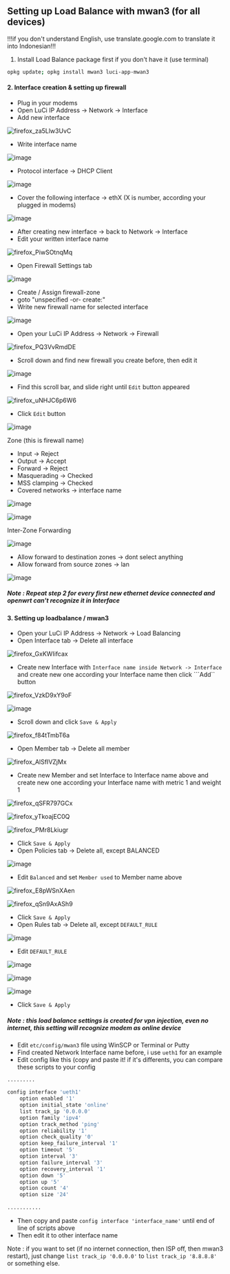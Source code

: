 
## Setting up Load Balance with mwan3 (for all devices)
!!!if you don't understand English, use translate.google.com to translate it into Indonesian!!!

1. Install Load Balance package first if you don't have it (use terminal)
```sh
opkg update; opkg install mwan3 luci-app-mwan3
```


#### 2. Interface creation & setting up firewall
- Plug in your modems
- Open LuCi IP Address -> Network -> Interface
- Add new interface

![firefox_za5Llw3UvC](https://user-images.githubusercontent.com/20932301/111910005-1e1ce300-8a92-11eb-8b90-c6619f65fb0d.png)

- Write interface name

![image](https://user-images.githubusercontent.com/20932301/111910024-34c33a00-8a92-11eb-9060-41914ff46773.png)

- Protocol interface -> DHCP Client

![image](https://user-images.githubusercontent.com/20932301/111910047-502e4500-8a92-11eb-99d1-de131d18a816.png)

- Cover the following interface -> ethX (X is number, according your plugged in modems)

![image](https://user-images.githubusercontent.com/20932301/111910058-5de3ca80-8a92-11eb-944d-945b18310fd8.png)

- After creating new interface -> back to Network -> Interface
- Edit your written interface name

![firefox_PiwSOtnqMq](https://user-images.githubusercontent.com/20932301/111910090-8cfa3c00-8a92-11eb-95aa-6e3a863ebf2c.png)

- Open Firewall Settings tab

![image](https://user-images.githubusercontent.com/20932301/111910105-9b485800-8a92-11eb-8acb-5b182681d1b8.png)

- Create / Assign firewall-zone
- goto "unspecified -or- create:"
- Write new firewall name for selected interface

![image](https://user-images.githubusercontent.com/20932301/111910119-aac7a100-8a92-11eb-89b6-fe43356ea553.png)

- Open your LuCi IP Address -> Network -> Firewall

![firefox_PQ3VvRmdDE](https://user-images.githubusercontent.com/20932301/111910192-efebd300-8a92-11eb-813d-55b83ca2685f.png)

- Scroll down and find new firewall you create before, then edit it

![image](https://user-images.githubusercontent.com/20932301/111910230-14e04600-8a93-11eb-8a03-f1822e7d2607.png)

- Find this scroll bar, and slide right until ```Edit``` button appeared

![firefox_uNHJC6p6W6](https://user-images.githubusercontent.com/20932301/111910281-5113a680-8a93-11eb-951d-db6ac7e61cb5.png)

- Click ```Edit``` button

![image](https://user-images.githubusercontent.com/20932301/111910293-5e309580-8a93-11eb-9f7f-0ac9e30daffe.png)

Zone (this is firewall name)
- Input 		-> Reject
- Output 		-> Accept
- Forward 		-> Reject
- Masquerading		-> Checked
- MSS clamping		-> Checked
- Covered networks 	-> interface name

![image](https://user-images.githubusercontent.com/20932301/111910313-756f8300-8a93-11eb-9dc8-f81463ceeedd.png)

![image](https://user-images.githubusercontent.com/20932301/111910325-7ef8eb00-8a93-11eb-89a5-a83a1891705e.png)

Inter-Zone Forwarding

![image](https://user-images.githubusercontent.com/20932301/111910338-8cae7080-8a93-11eb-9d0c-0e1c72054d02.png)

- Allow forward to destination zones 	-> dont select anything
- Allow forward from source zones 	-> lan

![image](https://user-images.githubusercontent.com/20932301/111910345-93d57e80-8a93-11eb-92b1-5499a9b201f9.png)

##### Note : Repeat step 2 for every first new ethernet device connected and openwrt can't recognize it in Interface


#### 3. Setting up loadbalance / mwan3
- Open your LuCi IP Address -> Network -> Load Balancing
- Open Interface tab -> Delete all interface

![firefox_GxKWIifcax](https://user-images.githubusercontent.com/20932301/111910616-b320db80-8a94-11eb-952c-cb86ea7a33c2.png)

- Create new Interface with ```Interface name inside Network -> Interface``` and create new one according your Interface name then click ```Add`` button

![firefox_VzkD9xY9oF](https://user-images.githubusercontent.com/20932301/111910693-02ffa280-8a95-11eb-989b-b52a4df08cef.png)

![image](https://user-images.githubusercontent.com/20932301/111910717-1a3e9000-8a95-11eb-80f0-649fb9caed6c.png)

- Scroll down and click ```Save & Apply```

![firefox_f84tTmbT6a](https://user-images.githubusercontent.com/20932301/111910767-4ce88880-8a95-11eb-8952-cbbe05ce7756.png)

- Open Member tab -> Delete all member

![firefox_AlSfIVZjMx](https://user-images.githubusercontent.com/20932301/111910805-76091900-8a95-11eb-9742-edf0a0c55a35.png)

- Create new Member and set Interface to Interface name above and create new one according your Interface name with metric 1 and weight 1

![firefox_qSFR797GCx](https://user-images.githubusercontent.com/20932301/111910856-9df87c80-8a95-11eb-9455-1ad706ffffc7.png)

![firefox_yTkoajEC0Q](https://user-images.githubusercontent.com/20932301/111910860-a2249a00-8a95-11eb-8ed2-753031aedd10.png)

![firefox_PMr8Lkiugr](https://user-images.githubusercontent.com/20932301/111910874-b8325a80-8a95-11eb-9117-9c2c4fa48452.png)

- Click ```Save & Apply```
- Open Policies tab -> Delete all, except BALANCED

![image](https://user-images.githubusercontent.com/20932301/111910913-db5d0a00-8a95-11eb-8f45-cd79f7fb67ec.png)

- Edit ```Balanced``` and set ```Member used``` to Member name above

![firefox_E8pWSnXAen](https://user-images.githubusercontent.com/20932301/111911004-47d80900-8a96-11eb-95bb-b13ee5e7d04c.png)

![firefox_qSn9AxASh9](https://user-images.githubusercontent.com/20932301/111911022-4c9cbd00-8a96-11eb-9c74-9c20605dec77.png)

- Click ```Save & Apply```
- Open Rules tab -> Delete all, except ```DEFAULT_RULE```

![image](https://user-images.githubusercontent.com/20932301/111911037-5a524280-8a96-11eb-93ac-d345d37c20c4.png)

- Edit ```DEFAULT_RULE```

![image](https://user-images.githubusercontent.com/20932301/111911074-88378700-8a96-11eb-8e0a-5bfb591bda1f.png)

![image](https://user-images.githubusercontent.com/20932301/111911084-938ab280-8a96-11eb-8602-8cd4417283fb.png)

![image](https://user-images.githubusercontent.com/20932301/111911090-98e7fd00-8a96-11eb-93c4-8b3f48fdbab6.png)

- Click ```Save & Apply```

##### Note : this load balance settings is created for vpn injection, even no internet, this setting will recognize modem as online device

- Edit ```etc/config/mwan3``` file using WinSCP or Terminal or Putty
- Find created Network Interface name before, i use ```ueth1``` for an example
- Edit config like this (copy and paste it! if it's differents, you can compare these scripts to your config
```sh
.........

config interface 'ueth1'
	option enabled '1'
	option initial_state 'online'
	list track_ip '0.0.0.0'
	option family 'ipv4'
	option track_method 'ping'
	option reliability '1'
	option check_quality '0'
	option keep_failure_interval '1'
	option timeout '5'
	option interval '3'
	option failure_interval '3'
	option recovery_interval '1'
	option down '5'
	option up '5'
	option count '4'
	option size '24'
	
...........
```
- Then copy and paste ```config interface 'interface_name'``` until end of line of scripts above
- Then edit it to other interface name

Note : if you want to set (if no internet connection, then ISP off, then mwan3 restart), just change ```list track_ip '0.0.0.0'``` to ```list track_ip '8.8.8.8'``` or something else.

